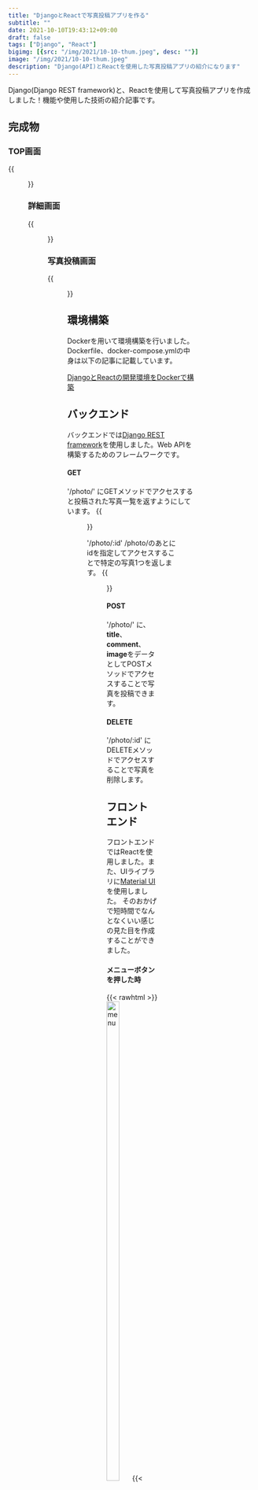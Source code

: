 ```yaml
---
title: "DjangoとReactで写真投稿アプリを作る"
subtitle: ""
date: 2021-10-10T19:43:12+09:00
draft: false
tags: ["Django", "React"]
bigimg: [{src: "/img/2021/10-10-thum.jpeg", desc: ""}]
image: "/img/2021/10-10-thum.jpeg"
description: "Django(API)とReactを使用した写真投稿アプリの紹介になります"
---
```


Django(Django REST framework)と、Reactを使用して写真投稿アプリを作成しました！機能や使用した技術の紹介記事です。

<!--more-->

## 完成物
### TOP画面
{{<figure src="/img/2021/10-10-top.jpg" alt="top">}}

### 詳細画面
{{<figure src="/img/2021/10-10-edit.png" alt="edit">}}

### 写真投稿画面
{{<figure src="/img/2021/10-10-post.png" alt="post">}}

## 環境構築
Dockerを用いて環境構築を行いました。Dockerfile、docker-compose.ymlの中身は以下の記事に記載しています。

[DjangoとReactの開発環境をDockerで構築](https://kona4.com/post/2021/09/2021-09-26-docker/)

## バックエンド
バックエンドでは[Django REST framework](https://www.django-rest-framework.org/)を使用しました。Web APIを構築するためのフレームワークです。

#### GET
'/photo/' にGETメソッドでアクセスすると投稿された写真一覧を返すようにしています。
{{<figure src="/img/2021/10-10-photo.png" alt="photo">}}

'/photo/:id' /photo/のあとにidを指定してアクセスすることで特定の写真1つを返します。
{{<figure src="/img/2021/10-10-id.png" alt="id">}}

#### POST
'/photo/' に、**title**、**comment**、**image**をデータとしてPOSTメソッドでアクセスすることで写真を投稿できます。

#### DELETE
'/photo/:id' にDELETEメソッドでアクセスすることで写真を削除します。


## フロントエンド
フロントエンドではReactを使用しました。また、UIライブラリに[Material UI](https://mui.com/)を使用しました。
そのおかげで短時間でなんとなくいい感じの見た目を作成することができました。

#### メニューボタンを押した時
{{< rawhtml >}}<img src="/img/2021/10-10-menu.png" alt="menu" width=50%>{{< /rawhtml >}}

Material UIを使用することで、TOP画面のように写真を並べるのも簡単にできてしまい、次回以降のReactの開発でもMaterial UIは使っていきたいなーと思いました！
{{<figure src="/img/2021/10-10-sample.jpg" alt="sample">}}